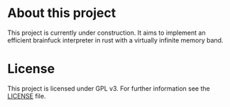 # About this project

This project is currently under construction. It aims to implement an efficient brainfuck interpreter in rust with a virtually infinite memory band.

# License

This project is licensed under GPL v3. For further information see the [LICENSE](LICENSE) file.
